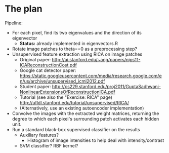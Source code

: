 # The plan

Pipeline:
* For each pixel, find its two eigenvalues and the direction of its eigenvector
  * **Status:** already implemented in eigenvectors.R
* Rotate image patches to theta==0 as a preprocessing step?
* Unsupervised feature extraction using RICA on image patches
  * Original paper: http://ai.stanford.edu/~ang/papers/nips11-ICAReconstructionCost.pdf
  * Google cat detector paper: https://static.googleusercontent.com/media/research.google.com/en/us/archive/unsupervised_icml2012.pdf
  * Student paper: http://cs229.stanford.edu/proj2011/GuptaSadhwani-NonlinearExtensionsOfReconstructionICA.pdf
  * Tutorial (see also the "Exercise: RICA" page) http://ufldl.stanford.edu/tutorial/unsupervised/RICA/
  * (Alternatively, use an existing autoencoder implementation)
* Convolve the images with the extracted weight matrices, returning the degree to which each pixel's surrounding patch activates each hidden unit.
* Run a standard black-box supervised classifier on the results
  * Auxiliary features?
    * Histogram of image intensities to help deal with intensity/contrast
  * SVM classifier? RBF kernel?
